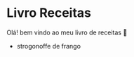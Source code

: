 # Livro Receitas 

Olá! bem vindo ao meu livro de receitas :cake:



- strogonoffe de frango  

  

# 







